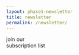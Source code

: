 ```yaml
---
layout: phase1-newsletter
title: newsletter
permalink: /newsletter/
---
```

<div class="newsletter_grid">
<div class="frow centered">
    <div class="lp_masthead_subtitle">
        join our
    </div>
    <div class="lp_masthead_title">
        subscription list
    </div>
    <!-- Begin MailChimp Signup Form -->
    <link href="//cdn-images.mailchimp.com/embedcode/slim-10_7.css" rel="stylesheet" type="text/css">
    <style type="text/css">
    	#mc_embed_signup{ background: #f7f7f7 !important; clear:left; font:14px Helvetica,Arial,sans-serif; }
        #mc_embed_signup form {
            background: #f7f7f7 !important;
            padding: 10px 10px 10px 3%;
            margin: 0 auto;
            text-align: center;
            width: 375px;
        }
        #mc_embed_signup label {
            color: black;
            font-weight: 700;
            font-family: 'Montserrat',sans-serif;

            font-size: 24px;
            margin-bottom: 5px;
            padding-bottom: 5px;
        }
        .newsletter_description {
            font-family: 'Libre Baskerville', Helvetica, serif;
            font-size: 18px;
            line-height: 28px;
        }
        #mc_embed_signup input.email {
            margin: 30px auto;
            border-radius: 0;
            text-align: center;
            width: 75%;
        }
        #mc_embed_signup input {
            border: none;
            border-radius: 0px;
            border-bottom: 1px solid;
            background: #f7f7f7;
        }
        #mc_embed_signup input.button {
            margin: 0 auto;
            min-height: 40px;
            font-weight: bold;
            -webkit-appearance: none;
        }
        #mc_embed_signup .button {
            background-color: transparent;
            border: 1px solid black;
            color: black;
            border-radius: 0;
            text-transform: uppercase;
            padding: 3px 4px;
            -webkit-appearance: none;
        }
        .contact_form input[type="submit"] {
            -webkit-appearance: none;
            color: red;
        }
        #mc_embed_signup .button:hover {
            background-color: black;
            color: white;
        }
        @media screen and (min-width: 320px) {
            #mc_embed_signup form {
                width: 100%;
            }
        }
        @media screen and (min-width: 768px) {
            #mc_embed_signup form {
                width: 500px;
            }
        }
    	/* Add your own MailChimp form style overrides in your site stylesheet or in this style block.
    	   We recommend moving this block and the preceding CSS link to the HEAD of your HTML file. */
    </style>
    <div id="mc_embed_signup">
    <form action="https://svncrwns.us11.list-manage.com/subscribe/post?u=ab04d0cabec9aa1f49ca3e65e&amp;id=2fe748f030" method="post" id="mc-embedded-subscribe-form" name="mc-embedded-subscribe-form" class="validate" target="_blank" novalidate>
        <div id="mc_embed_signup_scroll">

        <div class="newsletter_description">Be an early adopter, you'll thank us later.</div>
    	<input type="email" value="" name="EMAIL" class="email" id="mce-EMAIL" placeholder="email address" required>
        <!-- real people should not fill this in and expect good things - do not remove this or risk form bot signups-->
        <div style="position: absolute; left: -5000px;" aria-hidden="true"><input type="text" name="b_ab04d0cabec9aa1f49ca3e65e_2fe748f030" tabindex="-1" value=""></div>
        <div class="clear"><input type="submit" value="Sign me up" name="subscribe" id="mc-embedded-subscribe" class="button"></div>
        </div>
    </form>
    </div>

    <!--End mc_embed_signup-->

</div>
</div>
